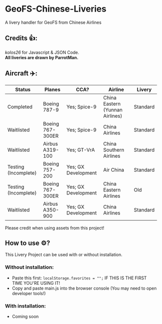 # GeoFS-Chinese-Liveries
A livery handler for GeoFS from Chinese Airlines

## Credits 👍:
*kolos26* for Javascript & JSON Code.
<br>**All liveries are drawn by ParrotMan.**</br>

## Aircraft ✈️:

|       Status         |      Planes      |          CCA?          |             Airline             |   Livery   |
| -------------------- | ---------------- | ---------------------- | ------------------------------- | ---------- |
| Completed            |  Boeing 787-9    |     Yes; Spice-9       | China Eastern (Yunnan Airlines) |  Standard  |
| Waitlisted           |  Boeing 767-300ER|     Yes; Spice-9       | China Airlines                  |  Standard  |
| Waitlisted           | Airbus A319-100  |     Yes; GT-VrA        | China Southern Airlines         |  Standard  |
| Testing (Incomplete) |  Boeing 757-200  |     Yes; GX Development| Air China                       |  Standard  |
| Testing (Incomplete) | Boeing 767-300ER |     Yes; GX Development| China Eastern Airlines          |  Old       |
| Waitlisted           | Airbus A350-900  |     Yes; GX Development| China Airlines                  |  Standard  |

Please credit when using assets from this project!

## How to use ⚙️? 
This Livery Project can be used with or without installation.

### Without installation:

- Paste this first: ``localStorage.favorites = "";`` IF THIS IS THE FIRST TIME YOU'RE USING IT!
- Copy and paste main.js into the browser console (You may need to open developer tools!)

### With installation: 
- Coming soon
